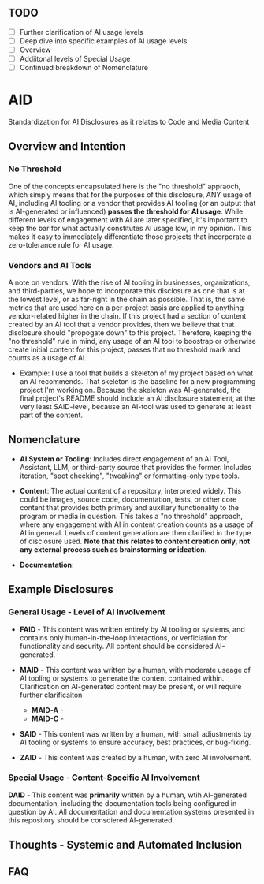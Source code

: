 ## TODO
- [ ] Further clarification of AI usage levels
- [ ] Deep dive into specific examples of AI usage levels
- [ ] Overview
- [ ] Addiitonal levels of Special Usage
- [ ] Continued breakdown of Nomenclature

# AID
Standardization for AI Disclosures as it relates to Code and Media Content

## Overview and Intention

### No Threshold
One of the concepts encapsulated here is the "no threshold" appraoch, which simply means that for the purposes of this disclosure, ANY usage of AI, including AI tooling or a vendor that provides AI tooling (or an output that is AI-generated or influenced) **passes the threshold for AI usage**. While different levels of engagement with AI are later specified, it's important to keep the bar for what actually constitutes AI usage low, in my opinion. This makes it easy to immediately differentiate those projects that incorporate a zero-tolerance rule for AI usage.

### Vendors and AI Tools
A note on vendors: With the rise of AI tooling in businesses, organizations, and third-parties, we hope to incorporate this disclosure as one that is at the lowest level, or as far-right in the chain as possible. That is, the same metrics that are used here on a per-project basis are applied to anything vendor-related higher in the chain. If this project had a section of content created by an AI tool that a vendor provides, then we believe that that disclosure should "propogate down" to this project. Therefore, keeping the "no threshold" rule in mind, any usage of an AI tool to boostrap or otherwise create initial content for this project, passes that no threshold mark and counts as a usage of AI.
- Example: I use a tool that builds a skeleton of my project based on what an AI recommends. That skeleton is the baseline for a new programming project I'm working on. Because the skeleton was AI-generated, the final project's README should include an AI disclosure statement, at the very least SAID-level, because an AI-tool was used to generate at least part of the content.

## Nomenclature

- **AI System or Tooling**: Includes direct engagement of an AI Tool, Assistant, LLM, or third-party source that provides the former. Includes iteration, "spot checking", "tweaking" or formatting-only type tools. 

- **Content**: The actual content of a repository, interpreted widely. This could be images, source code, documentation, tests, or other core content that provides both primary and auxillary functionality to the program or media in question. This takes a "no threshold" approach, where any engagement with AI in content creation counts as a usage of AI in general. Levels of content generation are then clarified in the type of disclosure used. **Note that this relates to content creation only, not any external process such as brainstorming or ideation.**

- **Documentation**: 

## Example Disclosures

### General Usage - Level of AI Involvement

- **FAID** - This content was written entirely by AI tooling or systems, and contains only human-in-the-loop interactions, or verficiation for functionality and security. All content should be considered AI-generated.
  
- **MAID** - This content was written by a human, with moderate useage of AI tooling or systems to generate the content contained within. Clarification on AI-generated content may be present, or will require further clarificaiton
  - **MAID-A** - 
  - **MAID-C** - 

- **SAID** - This content was written by a human, with small adjustments by AI tooling or systems to ensure accuracy, best practices, or bug-fixing.
  
- **ZAID** - This content was created by a human, with zero AI involvement.
  

### Special Usage - Content-Specific AI Involvement

**DAID** - This content was **primarily** written by a human, wtih AI-generated documentation, including the documentation tools being configured in question by AI. All documentation and documentation systems presented in this repository should be consdiered AI-generated.

## Thoughts - Systemic and Automated Inclusion

## FAQ
